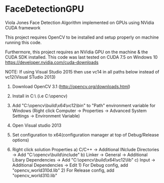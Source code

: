 # FaceDetectionGPU
Viola Jones Face Detection Algorithm implemented on GPUs using NVidia CUDA framework


This project requires OpenCV to be installed and setup properly on machine running this code. 

Furthermore, this project requires an NVidia GPU on the machine & the CUDA SDK installed. This code was last tested on CUDA 7.5 on Windows 10
https://developer.nvidia.com/cuda-downloads

NOTE: If using Visual Studio 2015 then use vc14 in all paths below instead of vc12(Visual STudio 2013)

1) Download OpenCV 3.1 (http://opencv.org/downloads.html)
2) Install in C:\ (i.e C:\opencv\)
3) Add "C:\opencv\build\x64\vc12\bin\" to "Path" environment variable for Windows (Right click Computer -> Properties -> Advanced System Settings -> Environment Variable)

4) Open Visual studio 2013
5) Set configuration to x64(configuration manager at top of Debug/Release options)
6) Right click solution Properties 
   a) C/C++ -> Additional INclude Directories -> Add "C:\opencv\build\include\"
   b) Linker -> General -> Additional Libary Dependencies -> Add "C:\opencv\build\x64\vc12\lib\"
   c) Input -> Additional Dependencies -> Edit 
		1) For Debug config, add "opencv_world310d.lib"
		2) For Release config, add "opencv_world310.lib"
   